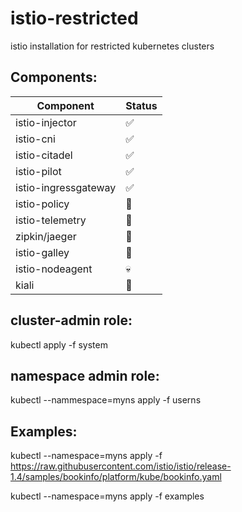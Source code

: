 # istio-restricted
istio installation for restricted kubernetes clusters

## Components:
| Component      | Status            |
| -------------- | ----------------- |
| istio-injector | :white_check_mark:|
| istio-cni      |:white_check_mark: |
| istio-citadel  |:white_check_mark: |
| istio-pilot    |:white_check_mark: |
| istio-ingressgateway|:white_check_mark:|
| istio-policy|:black_square_button:|
| istio-telemetry|:black_square_button:|
| zipkin/jaeger|:black_square_button:|
| istio-galley|:black_square_button:|
| istio-nodeagent|:skull:|
| kiali|:black_square_button:|



## cluster-admin role:
kubectl apply -f system

## namespace admin role:
kubectl --nammespace=myns apply -f userns

## Examples:
kubectl --namespace=myns apply -f https://raw.githubusercontent.com/istio/istio/release-1.4/samples/bookinfo/platform/kube/bookinfo.yaml

kubectl --namespace=myns apply -f examples


